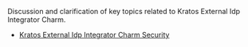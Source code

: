 Discussion and clarification of key topics related to Kratos External Idp Integrator Charm.

- [Kratos External Idp Integrator Charm Security](/t/15711)
